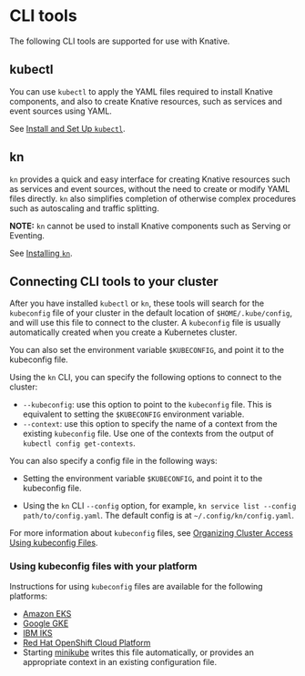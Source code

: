 # CLI tools

The following CLI tools are supported for use with Knative.

## kubectl

You can use `kubectl` to apply the YAML files required to install Knative components, and also to create Knative resources, such as services and event sources using YAML.

See <a href="https://kubernetes.io/docs/tasks/tools/install-kubectl/" target="_blank">Install and Set Up `kubectl`</a>.

## kn

`kn` provides a quick and easy interface for creating Knative resources such as services and event sources, without the need to create or modify YAML files directly. `kn` also simplifies completion of otherwise complex procedures such as autoscaling and traffic splitting.

**NOTE:** `kn` cannot be used to install Knative components such as Serving or Eventing.

See [Installing `kn`](install-kn.md).

## Connecting CLI tools to your cluster

After you have installed `kubectl` or `kn`, these tools will search for the `kubeconfig` file of your cluster in the default location of `$HOME/.kube/config`, and will use this file to connect to the cluster. A `kubeconfig` file is usually automatically created when you create a Kubernetes cluster.

You can also set the environment variable `$KUBECONFIG`, and point it to the kubeconfig file.

Using the `kn` CLI, you can specify the following options to connect to the cluster:

- `--kubeconfig`: use this option to point to the `kubeconfig` file. This is equivalent to setting the `$KUBECONFIG` environment variable.
- `--context`: use this option to specify the name of a context from the existing `kubeconfig` file. Use one of the contexts from the output of `kubectl config get-contexts`.


You can also specify a config file in the following ways:

- Setting the environment variable `$KUBECONFIG`, and point it to the kubeconfig file.

- Using the `kn` CLI `--config` option, for example, `kn service list --config path/to/config.yaml`. The default config is at `~/.config/kn/config.yaml`.

For more information about `kubeconfig` files, see <a href="https://kubernetes.io/docs/concepts/configuration/organize-cluster-access-kubeconfig/" target="_blank">Organizing Cluster Access Using kubeconfig Files</a>.

### Using kubeconfig files with your platform

Instructions for using `kubeconfig` files are available for the following platforms:

- <a href="https://docs.aws.amazon.com/eks/latest/userguide/create-kubeconfig.html" target="_blank">Amazon EKS</a>
- <a href="https://cloud.google.com/kubernetes-engine/docs/how-to/cluster-access-for-kubectl" target="_blank">Google GKE</a>
- <a href="https://cloud.ibm.com/docs/containers?topic=containers-getting-started" target="_blank">IBM IKS</a>
- <a href="https://docs.openshift.com/container-platform/4.6/cli_reference/openshift_cli/administrator-cli-commands.html#create-kubeconfig" target="_blank">Red Hat OpenShift Cloud Platform</a>
- Starting <a href="https://minikube.sigs.k8s.io/docs/start/" target="_blank">minikube</a> writes this file automatically, or provides an appropriate context in an existing configuration file.

